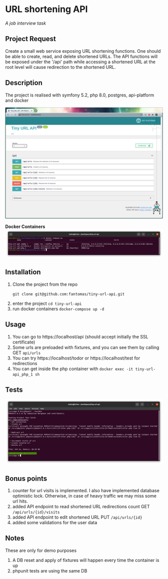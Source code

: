 # URL shortening API
_A job interview task_

## Project Request
Create a small web service exposing URL shortening functions. One should be able to create, read, and delete shortened URLs.
The API functions will be exposed under the '/api' path while accessing a shortened URL at the root level will cause redirection to the shortened URL.

## Description
The project is realised with symfony 5.2, php 8.0, postgres, api-platform and docker

![UI](public/img/UI.png?raw=true "UI")

**Docker Containers**
![Docker Containers](public/img/docker_containers.png?raw=true "Docker Containers")

## Installation
1. Clone the project from the repo
    ```
    git clone git@github.com:fantomas/tiny-url-api.git
    ```
2. enter the project `cd tiny-url-api`
3. run docker containers `docker-compose up -d`

## Usage
1. You can go to https://localhost/api (should accept initially the SSL certificate)
2. Some urls are preloaded with fixtures, and you can see them by calling GET `api/urls`
3. You can try https://localhost/todor or https://localhost/test for redirections
4. You can get inside the php container with `docker exec -it tiny-url-api_php_1 sh`

## Tests
![phpunit](public/img/phpunit.png?raw=true "phpunit")

## Bonus points
1. counter for url visits is implemented. I also have implemented database optimistic lock. Otherwise, in case of heavy traffic we may miss some url hits.
2. added API endpoint to read shortened URL redirections count GET `/api/urls/{id}/visits`
3. added API endpoint to edit shortened URL PUT `/api/urls/{id}`
4. added some validations for the user data

## Notes
These are only for demo purposes
1. A DB reset and apply of fixtures will happen every time the container is up
2. phpunit tests are using the same DB

